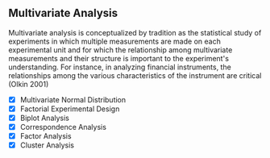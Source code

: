 ## Multivariate Analysis
Multivariate analysis is conceptualized by tradition as the statistical study of experiments in which multiple measurements are made on each experimental unit and for which the relationship among multivariate measurements and their structure is important to the experiment's understanding. For instance, in analyzing financial instruments, the relationships among the various characteristics of the instrument are critical (Olkin 2001)

- [x] Multivariate Normal Distribution
- [x] Factorial Experimental Design
- [x] Biplot Analysis
- [x] Correspondence Analysis
- [x] Factor Analysis
- [x] Cluster Analysis
